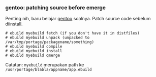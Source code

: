 ### gentoo: patching source before emerge

Penting nih, baru belajar [gentoo](http://gentoo.org) soalnya. Patch source code sebelum diinstall.

	# ebuild myebuild fetch (if you don't have it in distfiles)
	# ebuild myebuild unpack (unpacked to /var/tmp/portage/packagename/something)
	# ebuild myebuild compile
	# ebuild myebuild install
	# ebuild myebuild qmerge

Catatan:
`myebuild` merupakan path ke `/usr/portage/blabla/appname/app.ebuild`

<!-- METADATA: {"time": "2008-07-11 02:36:48", "title": "gentoo: patching source before emerge"} -->
